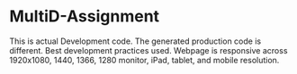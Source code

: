 # MultiD-Assignment
This is actual Development code. The generated production code is different.
Best development practices used.
Webpage is responsive across 1920x1080, 1440, 1366, 1280 monitor, iPad, tablet, and mobile resolution.
